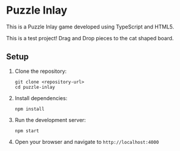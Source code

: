# Puzzle Inlay

This is a Puzzle Inlay game developed using TypeScript and HTML5.

This is a test project! 
Drag and Drop pieces to the cat shaped board. 

## Setup

1. Clone the repository:
    ```
    git clone <repository-url>
    cd puzzle-inlay
    ```

2. Install dependencies:
    ```
    npm install
    ```

3. Run the development server:
    ```
    npm start
    ```

4. Open your browser and navigate to `http://localhost:4000`

